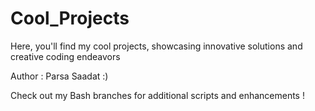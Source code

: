 # Cool_Projects
Here, you'll find my cool projects, showcasing innovative solutions and creative coding endeavors

Author : Parsa Saadat :)

Check out my Bash branches for additional scripts and enhancements !
